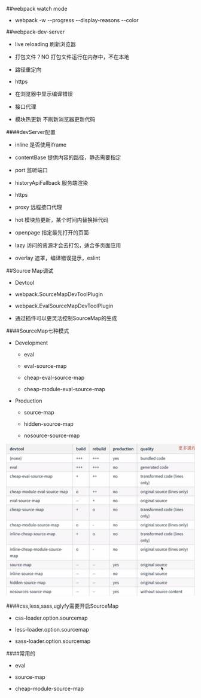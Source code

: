 ##webpack watch mode

- webpack -w --progress --display-reasons --color




##webpack-dev-server

- live reloading    刷新浏览器

- 打包文件？NO    打包文件运行在内存中，不在本地

- 路径重定向

- https

- 在浏览器中显示编译错误

- 接口代理

- 模块热更新    不刷新浏览器更新代码

####devServer配置

- inline    是否使用iframe

- contentBase    提供内容的路径，静态需要指定

- port    监听端口

- historyApiFallback    服务端渲染

- https

- proxy    远程接口代理

- hot    模块热更新，某个时间内替换掉代码

- openpage    指定最先打开的页面

- lazy    访问的资源才会去打包，适合多页面应用

- overlay    遮罩，编译错误提示，eslint





##Source Map调试

- Devtool

- webpack.SourceMapDevToolPlugin

- webpack.EvalSourceMapDevToolPlugin

- 通过插件可以更灵活控制SourceMap的生成

####SourceMap七种模式

- Development

    - eval

    - eval-source-map

    - cheap-eval-source-map

    - cheap-module-eval-source-map
    
- Production

    - source-map
    
    - hidden-source-map
    
    - nosource-source-map
    
![](/assets/360截图20180223222019824.jpg)
    
####css,less,sass,uglyfy需要开启SourceMap

- css-loader.option.sourcemap

- less-loader.option.sourcemap

- sass-loader.option.sourcemap

####常用的

- eval

- source-map

- cheap-module-source-map